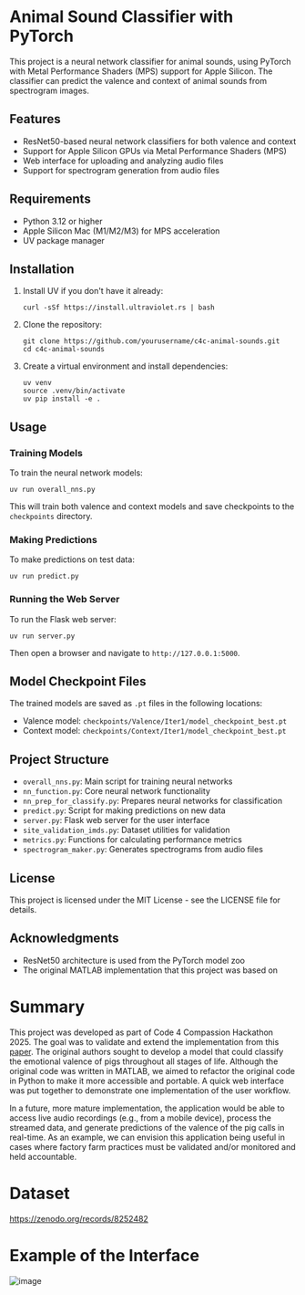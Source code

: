 # Animal Sound Classifier with PyTorch

This project is a neural network classifier for animal sounds, using PyTorch with Metal Performance Shaders (MPS) support for Apple Silicon. The classifier can predict the valence and context of animal sounds from spectrogram images.

## Features

- ResNet50-based neural network classifiers for both valence and context
- Support for Apple Silicon GPUs via Metal Performance Shaders (MPS)
- Web interface for uploading and analyzing audio files
- Support for spectrogram generation from audio files

## Requirements

- Python 3.12 or higher
- Apple Silicon Mac (M1/M2/M3) for MPS acceleration
- UV package manager

## Installation

1. Install UV if you don't have it already:
   ```
   curl -sSf https://install.ultraviolet.rs | bash
   ```

2. Clone the repository:
   ```
   git clone https://github.com/yourusername/c4c-animal-sounds.git
   cd c4c-animal-sounds
   ```

3. Create a virtual environment and install dependencies:
   ```
   uv venv
   source .venv/bin/activate
   uv pip install -e .
   ```

## Usage

### Training Models

To train the neural network models:

```
uv run overall_nns.py
```

This will train both valence and context models and save checkpoints to the `checkpoints` directory.

### Making Predictions

To make predictions on test data:

```
uv run predict.py
```

### Running the Web Server

To run the Flask web server:

```
uv run server.py
```

Then open a browser and navigate to `http://127.0.0.1:5000`.

## Model Checkpoint Files

The trained models are saved as `.pt` files in the following locations:
- Valence model: `checkpoints/Valence/Iter1/model_checkpoint_best.pt`
- Context model: `checkpoints/Context/Iter1/model_checkpoint_best.pt`

## Project Structure

- `overall_nns.py`: Main script for training neural networks
- `nn_function.py`: Core neural network functionality
- `nn_prep_for_classify.py`: Prepares neural networks for classification
- `predict.py`: Script for making predictions on new data
- `server.py`: Flask web server for the user interface
- `site_validation_imds.py`: Dataset utilities for validation
- `metrics.py`: Functions for calculating performance metrics
- `spectrogram_maker.py`: Generates spectrograms from audio files

## License

This project is licensed under the MIT License - see the LICENSE file for details.

## Acknowledgments

- ResNet50 architecture is used from the PyTorch model zoo
- The original MATLAB implementation that this project was based on

# Summary
This project was developed as part of Code 4 Compassion Hackathon 2025. The goal was to validate and extend the implementation from this [paper](https://www.nature.com/articles/s41598-022-07174-8). The original authors sought to develop a model that could classify the emotional valence of pigs throughout all stages of life. Although the original code was written in MATLAB, we aimed to refactor the original code in Python to make it more accessible and portable. A quick web interface was put together to demonstrate one implementation of the user workflow.

In a future, more mature implementation, the application would be able to access live audio recordings (e.g., from a mobile device), process the streamed data, and generate predictions of the valence of the pig calls in real-time. As an example, we can envision this application being useful in cases where factory farm practices must be validated and/or monitored and held accountable.


# Dataset
https://zenodo.org/records/8252482


# Example of the Interface
![image](https://github.com/user-attachments/assets/c3684deb-5c41-4c67-99cf-a23ced50070b)
